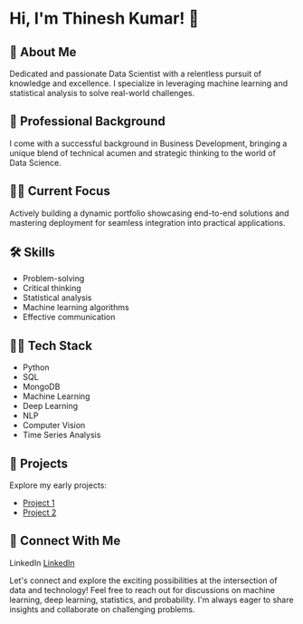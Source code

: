 # Hi, I'm Thinesh Kumar! 👋

## 🚀 About Me
Dedicated and passionate Data Scientist with a relentless pursuit of knowledge and excellence. I specialize in leveraging machine learning and statistical analysis to solve real-world challenges.

## 💼 Professional Background
I come with a successful background in Business Development, bringing a unique blend of technical acumen and strategic thinking to the world of Data Science.

## 👩‍💻 Current Focus
Actively building a dynamic portfolio showcasing end-to-end solutions and mastering deployment for seamless integration into practical applications.

## 🛠 Skills
- Problem-solving
- Critical thinking
- Statistical analysis
- Machine learning algorithms
- Effective communication

## 🧑‍💻 Tech Stack
- Python
- SQL
- MongoDB
- Machine Learning
- Deep Learning
- NLP
- Computer Vision
- Time Series Analysis

## 🚀 Projects
Explore my early projects:
- [Project 1](https://github.com/YourUsername/Project1)
- [Project 2](https://github.com/YourUsername/Project2)

## 🔗 Connect With Me
LinkedIn [LinkedIn](https://www.linkedin.com/in/thinesh-kumar-/)

Let's connect and explore the exciting possibilities at the intersection of data and technology! Feel free to reach out for discussions on machine learning, deep learning, statistics, and probability. I'm always eager to share insights and collaborate on challenging problems.
